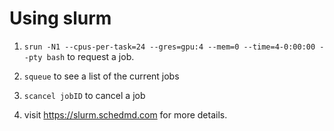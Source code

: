 # Using slurm

1. `srun -N1 --cpus-per-task=24 --gres=gpu:4 --mem=0 --time=4-0:00:00 --pty bash` to request a job.
2. `squeue` to see a list of the current jobs
3. `scancel jobID` to cancel a job

4. visit https://slurm.schedmd.com for more details.
